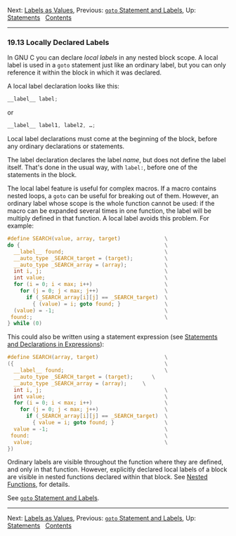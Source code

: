 Next: [Labels as Values](Labels-as-Values.md), Previous: [`goto`
Statement and Labels](goto-Statement.md), Up:
[Statements](Statements.md)  
[Contents](index.md#SEC_Contents "Table of contents")  

------------------------------------------------------------------------


### 19.13 Locally Declared Labels 


In GNU C you can declare *local labels* in any nested block scope. A
local label is used in a `goto` statement just like an ordinary label,
but you can only reference it within the block in which it was declared.

A local label declaration looks like this:

``` C
__label__ label;
```

or

``` C
__label__ label1, label2, …;
```

Local label declarations must come at the beginning of the block, before
any ordinary declarations or statements.

The label declaration declares the label *name*, but does not define the
label itself. That's done in the usual way, with `label:`, before one of
the statements in the block.

The local label feature is useful for complex macros. If a macro
contains nested loops, a `goto` can be useful for breaking out of them.
However, an ordinary label whose scope is the whole function cannot be
used: if the macro can be expanded several times in one function, the
label will be multiply defined in that function. A local label avoids
this problem. For example:

``` C
#define SEARCH(value, array, target)              \
do {                                              \
  __label__ found;                                \
  __auto_type _SEARCH_target = (target);          \
  __auto_type _SEARCH_array = (array);            \
  int i, j;                                       \
  int value;                                      \
  for (i = 0; i < max; i++)                       \
    for (j = 0; j < max; j++)                     \
      if (_SEARCH_array[i][j] == _SEARCH_target)  \
        { (value) = i; goto found; }              \
  (value) = -1;                                   \
 found:;                                          \
} while (0)
```

This could also be written using a statement expression (see [Statements
and Declarations in Expressions](Statement-Exprs.md)):

``` C
#define SEARCH(array, target)                     \
({                                                \
  __label__ found;                                \
  __auto_type _SEARCH_target = (target);      \
  __auto_type _SEARCH_array = (array);     \
  int i, j;                                       \
  int value;                                      \
  for (i = 0; i < max; i++)                       \
    for (j = 0; j < max; j++)                     \
      if (_SEARCH_array[i][j] == _SEARCH_target)  \
        { value = i; goto found; }                \
  value = -1;                                     \
 found:                                           \
  value;                                          \
})
```

Ordinary labels are visible throughout the function where they are
defined, and only in that function. However, explicitly declared local
labels of a block are visible in nested functions declared within that
block. See [Nested Functions](Nested-Functions.md), for details.

See [`goto` Statement and Labels](goto-Statement.md).

------------------------------------------------------------------------

Next: [Labels as Values](Labels-as-Values.md), Previous: [`goto`
Statement and Labels](goto-Statement.md), Up:
[Statements](Statements.md)  
[Contents](index.md#SEC_Contents "Table of contents")  

